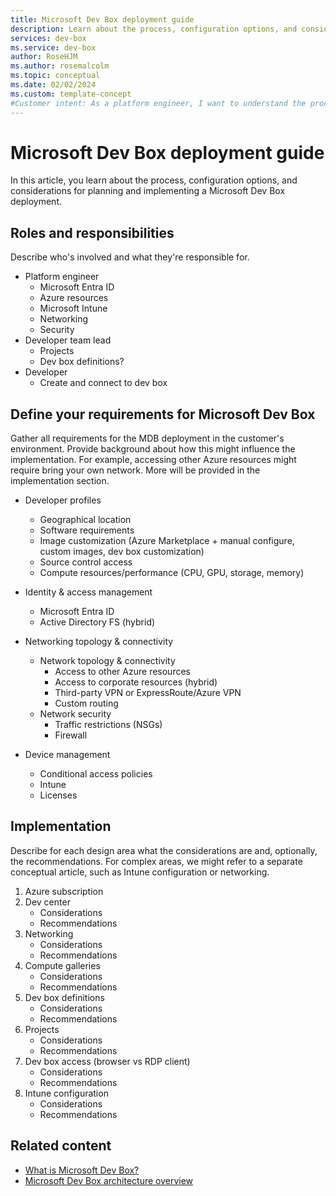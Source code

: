 ```yaml
---
title: Microsoft Dev Box deployment guide
description: Learn about the process, configuration options, and considerations for planning a Microsoft Dev Box deployment.
services: dev-box
ms.service: dev-box
author: RoseHJM
ms.author: rosemalcolm
ms.topic: conceptual
ms.date: 02/02/2024
ms.custom: template-concept
#Customer intent: As a platform engineer, I want to understand the process, considerations, and configuration options so that I can successfully plan and implement a Microsoft Dev Box deployment.
---
```


# Microsoft Dev Box deployment guide

In this article, you learn about the process, configuration options, and considerations for planning and implementing a Microsoft Dev Box deployment.

## Roles and responsibilities

Describe who's involved and what they're responsible for.

- Platform engineer
    - Microsoft Entra ID
    - Azure resources
    - Microsoft Intune
    - Networking
    - Security
- Developer team lead
    - Projects
    - Dev box definitions?
- Developer
    - Create and connect to dev box

## Define your requirements for Microsoft Dev Box

Gather all requirements for the MDB deployment in the customer's environment. Provide background about how this might influence the implementation. For example, accessing other Azure resources might require bring your own network. More will be provided in the implementation section.

- Developer profiles
    - Geographical location
    - Software requirements
    - Image customization (Azure Marketplace + manual configure, custom images, dev box customization)
    - Source control access
    - Compute resources/performance (CPU, GPU, storage, memory)

- Identity & access management
    - Microsoft Entra ID
    - Active Directory FS (hybrid)

- Networking topology & connectivity
    - Network topology & connectivity
        - Access to other Azure resources
        - Access to corporate resources (hybrid)
        - Third-party VPN or ExpressRoute/Azure VPN
        - Custom routing
    - Network security
        - Traffic restrictions (NSGs)
        - Firewall

- Device management
    - Conditional access policies
    - Intune
    - Licenses

## Implementation

Describe for each design area what the considerations are and, optionally, the recommendations. For complex areas, we might refer to a separate conceptual article, such as Intune configuration or networking.

1. Azure subscription
1. Dev center
    - Considerations
    - Recommendations
1. Networking
    - Considerations
    - Recommendations
1. Compute galleries
    - Considerations
    - Recommendations
1. Dev box definitions
    - Considerations
    - Recommendations
1. Projects
    - Considerations
    - Recommendations
1. Dev box access (browser vs RDP client)
    - Considerations
    - Recommendations
1. Intune configuration
    - Considerations
    - Recommendations

## Related content

- [What is Microsoft Dev Box?](overview-what-is-microsoft-dev-box.md)
- [Microsoft Dev Box architecture overview](./concept-dev-box-architecture.md)
